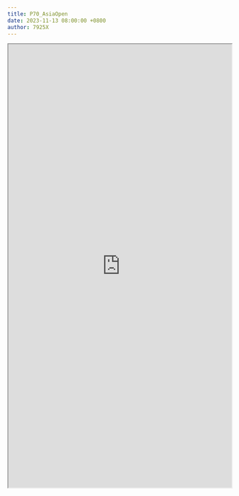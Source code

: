 ```yaml
---
title: P70_AsiaOpen
date: 2023-11-13 08:00:00 +0800
author: 7925X
---
```


<iframe src="https://y.dialwo.com/7925X2024/20231113-P70_AsiaOpen.pdf" width="100%" height="1000px"></iframe>
